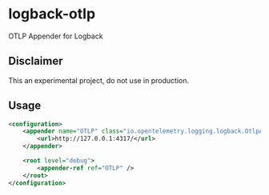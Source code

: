 # logback-otlp
OTLP Appender for Logback

## Disclaimer
This an experimental project, do not use in production.

## Usage

```xml
<configuration>
    <appender name="OTLP" class="io.opentelemetry.logging.logback.OtlpAppender">
        <url>http://127.0.0.1:4317/</url>
    </appender>

    <root level="debug">
        <appender-ref ref="OTLP" />
    </root>
</configuration>
```